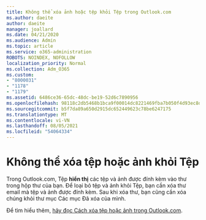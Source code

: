 ```yaml
---
title: Không thể xóa ảnh hoặc tệp khỏi Tệp trong Outlook.com
ms.author: daeite
author: daeite
manager: joallard
ms.date: 04/21/2020
ms.audience: Admin
ms.topic: article
ms.service: o365-administration
ROBOTS: NOINDEX, NOFOLLOW
localization_priority: Normal
ms.collection: Adm_O365
ms.custom:
- "8000031"
- "1178"
- "1179"
ms.assetid: 6486ce36-65dc-48dc-be19-52d6c7890956
ms.openlocfilehash: 98118c2db5468b1bca9f00014dc8221469fba7b050f4d93ec8d4707812517de9
ms.sourcegitcommit: b5f7da89a650d2915dc652449623c78be6247175
ms.translationtype: MT
ms.contentlocale: vi-VN
ms.lasthandoff: 08/05/2021
ms.locfileid: "54064334"
---
```

# <a name="cant-delete-files-or-photos-from-files"></a>Không thể xóa tệp hoặc ảnh khỏi Tệp

Trong Outlook.com, Tệp **hiển thị** các tệp và ảnh được đính kèm vào thư trong hộp thư của bạn. Để loại bỏ tệp và ảnh khỏi Tệp, bạn cần xóa thư email mà tệp và ảnh được đính kèm. Sau khi xóa thư, bạn cũng cần xóa chúng khỏi thư mục Các mục Đã xóa của mình.

Để tìm hiểu thêm, [hãy đọc Cách xóa tệp hoặc ảnh trong Outlook.com](https://support.office.com/article/bae0531f-040f-4c42-90b9-786ca718c16d?wt.mc_id=Office_Outlook_com_Alchemy).